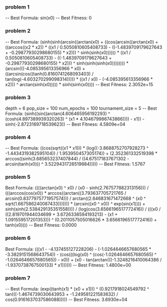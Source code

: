### problem 1
-- Best Formula: sin(x0)
-- Best Fitness: 0


### problem 2
-- Best Formula: (sinh(sinh(arcsin((arctan(x0) + ((cos(arcsin((arctan(x0) + ((arccos((x2 * x2)) * ((x1 / 0.5050810605408733) - ((-1.4839709179627643 + -0.29877930298680155) * x2))) ^ sinh(sinh(x0)))))) * ((x1 / 0.5050810605408733) - ((-1.4839709179627643 + -0.29877930298680155) * x2))) ^ sinh(sinh(sinh(x0)))))))) * (arcsin(((-4.085395613356966 * x0) + ((arcsin(cos((tanh(0.8160741268093403) / tan(log(-4.603270299098314))))) * ((x1 / x0) - (-4.085395613356966 * x2))) ^ arctan(sinh(x0))))) * sinh(sinh(x0))))
-- Best Fitness: 2.3052e+15

### problem 3
depth = 6
pop_size = 100
num_epochs = 100
tournament_size = 5
-- Best Formula: (sinh((sin((arctan(4.606465956192293) ^ (cosh(4.897389939320263) ^ (x1 * 4.104679986743866)))) - x1)) - sinh(-2.8723169718539623))
-- Best Fitness: 4.5809e+04


### problem 4
-- Best Formula: ((cos(sqrt((x1 * x1))) * (log((-3.8688752707928273 ^ -1.4434319382595104)) / 1.953950457305174)) + (2.352361332519398 * arccos((sinh(3.685653237407844) / ((4.675171837671302 - arcsin(tanh(x0))) ^ 3.5229431726519884)))))
-- Best Fitness: 1.5767





### problem 5
Best Formula: ((((arctan(x0) ^ x0) / (x0 - sinh(2.767577882313156))) / (((arccos(cos(x0)) * arccos((arctan((3.793637705721765 / arcsin(0.8377975771957574))) / arctan((2.646831671472668 ^ (x0 ^ sqrt(1.667586240087433))))))) * (arcsin((x0 ^ x0)) ^ exp(sin(x1)))) + sinh(sinh(2.538429135351558)))) / (log(cos(3.6566196517772416)) / (((x0 / ((2.819701944034699 + 3.6726338594193213) - (x1 + 1.091559517201353))) ^ (0.2011057505016626 * 3.6566196517772416)) + tanh(x0))))
-- Best Fitness: 0.0000


### problem 6
Best Formula: (((x1 - -4.137455127228206) - (-1.0264646657680565 * -3.3829151568643754)) - (cos(((log(x0) ^ (cos(-1.0264646657680565) ^ -1.0264646657680565)) - x0)) + (x0 - tan(arctan(((-1.3248216410064386 / -1.9370738767500133) * x1))))))
-- Best Fitness: 1.4800e+00


### problem 7
-- Best Formula: (exp((tanh(x1) * (x0 + x1))) ^ (0.9217918024549792 ^ tan(((-1.4674739030643953 + -1.249581221583632) / cos(0.9161637037586088)))))
-- Best Fitness: 3.6930e+04